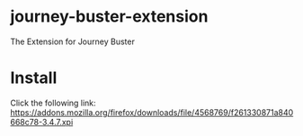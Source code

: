 # journey-buster-extension
 The Extension for Journey Buster


# Install
Click the following link: https://addons.mozilla.org/firefox/downloads/file/4568769/f261330871a840668c78-3.4.7.xpi
